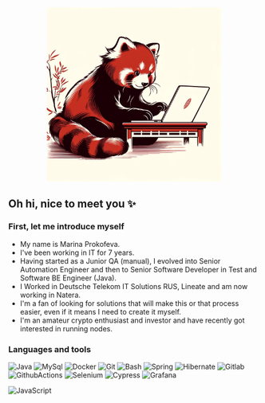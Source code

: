 <div id="header" align="center">
  <img src="https://github.com/m-prokofevae/m-prokofevae/blob/master/Panda_laptop.jpg" width="350"/>
</div>

## Oh hi, nice to meet you ✨

### First, let me introduce myself
<ul>
  <li>My name is Marina Prokofeva.</li>
  <li>I've been working in IT for 7 years.</li>
  <li>Having started as a Junior QA (manual), I evolved into Senior Automation Engineer and then to Senior Software Developer in Test and Software BE Engineer (Java).</li>
  <li>I Worked in Deutsche Telekom IT Solutions RUS, Lineate and am now working in Natera.</li>
  <li>I'm a fan of looking for solutions that will make this or that process easier, even if it means I need to create it myself.</li>
  <li>I'm an amateur crypto enthusiast and investor and have recently got interested in running nodes.</li>
</ul>

### Languages and tools
![Java](https://img.shields.io/badge/Java-ED8B00?style=for-the-badge&logo=openjdk&logoColor=white)
![MySql](https://img.shields.io/badge/MySQL-00000F?style=for-the-badge&logo=mysql&logoColor=white)
![Docker](https://img.shields.io/badge/Docker-2496ED?style=for-the-badge&logo=mysql&logoColor=white)
![Git](https://img.shields.io/badge/Git-F05032?style=for-the-badge&logo=mysql&logoColor=white)
![Bash](https://img.shields.io/badge/gnubash-4EAA25?style=for-the-badge&logo=mysql&logoColor=white)
![Spring](https://img.shields.io/badge/springboot-6DB33F?style=for-the-badge&logo=mysql&logoColor=white)
![Hibernate](https://img.shields.io/badge/hibernate-59666C?style=for-the-badge&logo=mysql&logoColor=white)
![Gitlab](https://img.shields.io/badge/gitlab-FC6D26?style=for-the-badge&logo=mysql&logoColor=white)
![GithubActions](https://img.shields.io/badge/githubactions-2088FF?style=for-the-badge&logo=mysql&logoColor=white)
![Selenium](https://img.shields.io/badge/selenium-43B02A?style=for-the-badge&logo=mysql&logoColor=white)
![Cypress](https://img.shields.io/badge/cypress-69D3A7?style=for-the-badge&logo=mysql&logoColor=white)
![Grafana](https://img.shields.io/badge/grafana-F46800?style=for-the-badge&logo=mysql&logoColor=white)

![JavaScript](https://img.shields.io/badge/JavaScript-323330?style=for-the-badge&logo=javascript&logoColor=F7DF1E)





<!--
**m-prokofevae/m-prokofevae** is a ✨ _special_ ✨ repository because its `README.md` (this file) appears on your GitHub profile.

Here are some ideas to get you started:

- 🔭 I’m currently working on ...
- 🌱 I’m currently learning ...
- 👯 I’m looking to collaborate on ...
- 🤔 I’m looking for help with ...
- 💬 Ask me about ...
- 📫 How to reach me: ...
- 😄 Pronouns: ...
- ⚡ Fun fact: ...
-->
